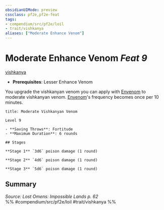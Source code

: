 ```yaml
---
obsidianUIMode: preview
cssclass: pf2e,pf2e-feat
tags:
- compendium/src/pf2e/loil
- trait/vishkanya
aliases: ["Moderate Enhance Venom"]
---
```

# Moderate Enhance Venom  *Feat 9*  
[vishkanya](vishkanya-loil.md "Vishkanya Ancestry & Heritage Trait")  

- **Prerequisites**: Lesser Enhance Venom

You upgrade the vishkanyan venom you can apply with [Envenom](envenom-loil.md) to moderate vishkanyan venom. [Envenom](envenom-loil.md)'s frequency becomes once per 10 minutes.

```ad-inline-affliction
title: Moderate Vishkanyan Venom

Level 9

- **Saving Throws**: Fortitude
- **Maximum Duration**: 6 rounds

## Stages

**Stage 1** `3d6` poison damage (1 round)

**Stage 2** `4d6` poison damage (1 round)

**Stage 3** `5d6` poison damage (1 round)
```

## Summary

*Source: Lost Omens: Impossible Lands p. 62*  
%% #compendium/src/pf2e/loil #trait/vishkanya %%